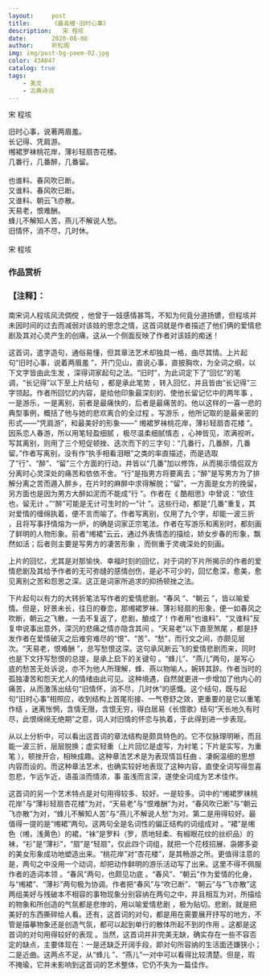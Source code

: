```yaml
---
layout:     post
title:      《最高楼·旧时心事》
description:   宋 程垓
date:       2020-08-08
author:     听松阁
img: img/post-bg-poem-02.jpg
color: 43A047
catalog: true
tags:
    - 美文
    - 古典诗词
---
```


宋 程垓

旧时心事，说著两眉羞。<br>
长记得、凭肩游。<br>
缃裙罗袜桃花岸，薄衫轻扇杏花楼。<br>
几番行，几番醉，几番留。<br>
<br>
也谁料、春风吹已断。<br>
又谁料、春风吹已断。<br>
又谁料、朝云飞亦散。<br>
天易老，恨难酬。<br>
蜂儿不解知人苦，燕儿不解说人愁。<br>
旧情怀，消不尽，几时休。<br>
<br>
宋 程垓


### 作品赏析
### 【注释】：
南宋词人程垓风流倜傥 ，他曾于一妓感情甚笃，不知为何竟分道扬镳，但程垓并未因时间的过去而减弱对该妓的思念之情，这首词就是作者描述了他们俩的爱情悲剧及其对心灵产生的创痛，这从一个侧面反映了作者对该妓的痴迷！

这首词，遣字造句，通俗易懂，但其章法艺术却独具一格，曲尽其情。上片起句“旧时心事，说着两眉羞 ”，开门见山，直说心事，直披胸坎，为全词之纲，以下文字皆由此生发 ，深得词家起句之法。“旧时”，为此词定下了“回忆”的笔调，“长记得”以下至上片结句 ，都是承此笔势 ，转入回忆，并且皆由“长记得”三字领起。作者所回忆的内容，是给他印象最深刻的、使他长留记忆中的两年事 ，一是游乐，一是离别，前者是最痛快的，后者是最痛苦的。他以这样的一喜一悲的典型事例，概括了他与她的悲欢离合的全过程 。写游乐 ，他所记取的是最亲密的形式——“凭肩游”，和最美好的形象——“ 缃裙罗袜桃花岸，薄衫轻扇杏花楼 ”。因系恋人春游，所以用笔轻盈细腻 ，极尽温柔细腻情态 ，心神皆见，浓满视听。写其离别，则用了三个短促顿挫、迭次而下的三字句：“几番行，几番醉，几番留。”作者写离别，没有作“执手相看泪眼”之类的率直描述，而是选取了“行”、“醉”、“留”三个方面的行动，并皆以“几番”加以修饰，从而揭示情侣双方分离时心灵深处的痛苦和依依不舍。“行”是指男方将要离去；“醉”是写男方为了排解分离之苦而遁入醉乡，在片时的麻醉中求得解脱；“留”，一方面是女方的挽留，另方面也是因为男方大醉如泥而不能成“行 ”。作者在《 酷相思》中曾说：“欲住也，留无计 。”“醉”可能是无计可生时的一“计 ”。这些行动，都是“几番”重复，其对爱情的缠绵执着，便不言而喻了。作者写离别，仅用了九个字，却能一波三折 ，且将写事抒情熔为一炉，的确是词家正宗笔法。作者在写游乐和离别时，都刻画了鲜明的人物形象。前者“缃裙”云云，通过外表情态的描绘，娇女步春的形象，飘然如活；后者则主要是写男方的凄苦形象 ，而侧重于灵魂深处的刻画。

上片的回忆，尤其是对那愉快、幸福时刻的回忆，对于词的下片所揭示的作者的爱情悲剧及其给予作者的无可弥缝的感情创伤，是必不可少的，回忆愈深，愈美，愈见离别之苦和怨思之深。这正是词家所追求的抑扬顿挫之法。

下片起句以有力的大转折笔法写作者的爱情悲剧。“春风 ”、“朝云 ”，皆以喻爱情。但是，好景未长，往日的眷恋，那缃裙罗袜、薄衫轻扇的形象，便一如春风之吹断，朝云之飞散，一去不复返了，悲剧，酿成了！作者用“也谁料”、“又谁料”反复申说事出意外，深沉的悲痛之情亦隐含其间 。“天易老”以下直至煞尾 ，都是抒发作者在爱情破灭之后难穷难尽的“恨”、“苦”、“愁”，而行文之间，亦颇见层次。“天易老，恨难酬 ”，总写愁恨这深。这句承风断云飞的爱情悲剧而来，同时也是下文抒写愁恨的总提，是承上启下的关键句 。“蜂儿”、“燕儿”两句，是写心底的愁苦无处诉说，亦不为他人所理解，蜂、燕以物喻人，婉转其辞。作者当时的孤独凄苦和怨天尤人的情绪由此可见。这种境遇，自然就更进一步增加了他内心的痛苦，从而激荡出结句“旧情怀，消不尽，几时休”的感慨。这个结句，既与起句“旧时心事”相照应，收到结构上首尾衔接、一气卷舒之效，更重要的是它以重笔作结 ，迷离怅惘，含情无限，含恨无穷，得白居易《长恨歌》结句“天长地久有时尽，此恨绵绵无绝期”之意，词人对旧情的怀恋与执着，于此得到进一步表现。

从以上分析中，可以看出这首词的章法结构是颇具特色的。它不仅脉理明晰，而且能一波三折，层层脱换；虚实轻重（上片回忆是虚写，为衬笔；下片是实写，为重笔 ），顿挫开合，相映成趣。这种章法艺术是为表现情旨枉曲 、凄婉温细的思想内容而设的。而这种章法艺术，也确实较好地表现了这种内容，直使全词写得忽喜忽悲，乍远乍近，语虽淡而情浓，事
虽浅而言深，遂使全词成为艺术佳作。

这首词的另一个艺术特点是对句用得较多、较好。一是较多。词中的“缃裙罗袜桃花岸”与“薄衫轻扇杏花楼”为对，“天易老”与“恨难酬”为对，“春风吹已断”与“朝云飞亦散”为对，“蜂儿不解知人苦”与“燕儿不解说人愁”为对。第二是用得较好。最值得一提的是“缃裙”两句。这两句全是名词性的偏正结构的词组成对 。“裙”是缃色（缃，浅黄色）的裙，“袜”是罗料（罗，质地轻柔、有椒眼花纹的丝织品）的袜，“衫”是“薄衫”，“扇”是“轻扇”，仅此四个词组，就把一个花枝招展、袅娜多姿的美女形象成功地塑造出来。“桃花岸”对“杏花楼”，是其畅游之所。更值得注意的是，两句之中没用一个动词，却把动作鲜明的游乐活动写了出来。这里不得不佩服作者的造词本领 。“春风”两句，也颇见功底 。“春风”、“朝云”作为爱情的化身，与“缃裙”、“薄衫”两句极为协调。作者把“春风”与“吹已断”、“朝云”与“飞亦散”这两组美好与残破本不相容的事物现象分别容纳在两句之中，并且相互为对，所描绘的物象和所创造的气氛都是悲惨的，用以喻爱情悲剧 ，极为贴切。悲剧，就是把美好的东西撕碎给人看。还有，这首词的对句，都是用在需要展开抒写的地方，不管是描摹物象还是创造气氛，都可以起到单行的散体所起不到的作用 。这都是这首词的对句用得较好的表现 。当然，这首词并非完美无缺，确实存在一些不容否定的缺点，主要体现在：一是还缺乏开阔手段，即对句所容纳的生活面还嫌狭小；二是近曲。这两点不足，从“蜂儿 ”、“燕儿”一对中可以看得比较清楚。但是，瑕不掩瑜，它并未影响到这首词的艺术整体，它仍不失为一篇佳作。
